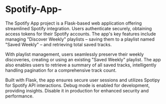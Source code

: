 # Spotify-App-

The Spotify App project is a Flask-based web application offering streamlined Spotify integration. Users authenticate securely, obtaining access tokens for their Spotify accounts. The app's key features include managing "Discover Weekly" playlists – saving them to a playlist named "Saved Weekly" – and retrieving total saved tracks.

With playlist management, users seamlessly preserve their weekly discoveries, creating or using an existing "Saved Weekly" playlist. The app also enables users to retrieve a summary of all saved tracks, intelligently handling pagination for a comprehensive track count.

Built with Flask, the app ensures secure user sessions and utilizes Spotipy for Spotify API interactions. Debug mode is enabled for development, providing insights. Disable it in production for enhanced security and performance.
